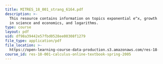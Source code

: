 ```yaml
---
title: MITRES_18_001_strang_6164.pdf
description: >-
  This resource contains information on topics exponential e^x, growth and decay
  in science and economics, and logarithms.
type: course
layout: pdf
uid: df98a39442e57fbd0528ee00308f1279
file_type: application/pdf
file_location: >-
  https://open-learning-course-data-production.s3.amazonaws.com/res-18-001-calculus-online-textbook-spring-2005/df98a39442e57fbd0528ee00308f1279_MITRES_18_001_strang_6164.pdf
course_id: res-18-001-calculus-online-textbook-spring-2005
---
```

